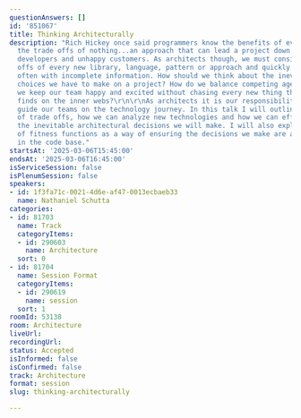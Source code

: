 ```yaml
---
questionAnswers: []
id: '851067'
title: Thinking Architecturally
description: "Rich Hickey once said programmers know the benefits of everything and
  the trade offs of nothing...an approach that can lead a project down a path of frustrated
  developers and unhappy customers. As architects though, we must consider the trade
  offs of every new library, language, pattern or approach and quickly make decisions
  often with incomplete information. How should we think about the inevitable technology
  choices we have to make on a project? How do we balance competing agendas? How do
  we keep our team happy and excited without chasing every new thing that someone
  finds on the inner webs?\r\n\r\nAs architects it is our responsibility to effectively
  guide our teams on the technology journey. In this talk I will outline the importance
  of trade offs, how we can analyze new technologies and how we can effectively capture
  the inevitable architectural decisions we will make. I will also explore the value
  of fitness functions as a way of ensuring the decisions we make are actually reflected
  in the code base."
startsAt: '2025-03-06T15:45:00'
endsAt: '2025-03-06T16:45:00'
isServiceSession: false
isPlenumSession: false
speakers:
- id: 1f3fa71c-0021-4d6e-af47-0013ecbaeb33
  name: Nathaniel Schutta
categories:
- id: 81703
  name: Track
  categoryItems:
  - id: 290603
    name: Architecture
  sort: 0
- id: 81704
  name: Session Format
  categoryItems:
  - id: 290619
    name: session
  sort: 1
roomId: 53138
room: Architecture
liveUrl:
recordingUrl:
status: Accepted
isInformed: false
isConfirmed: false
track: Architecture
format: session
slug: thinking-architecturally

---
```


